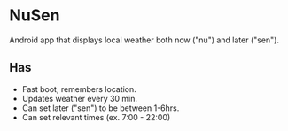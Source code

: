 # NuSen

Android app that displays local weather both now ("nu") and later ("sen").

## Has

* Fast boot, remembers location.
* Updates weather every 30 min.
* Can set later ("sen") to be between 1-6hrs.
* Can set relevant times (ex. 7:00 - 22:00)
